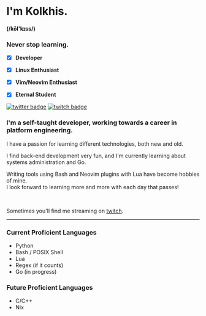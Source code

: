 # I'm Kolkhis. 
#### (/kōl'kɪss/)  
### Never stop learning.  
* [x] **Developer**  
* [x] **Linux Enthusiast**  
* [x] **Vim/Neovim Enthusiast**  
* [x] **Eternal Student**  


[![twitter badge](https://img.shields.io/badge/Twitter-blue?style=for-the-badge&logo=twitter&logoColor=white)](https://twitter.com/null_kol)
[![twitch badge](https://img.shields.io/badge/Twitch-purple?style=for-the-badge&logo=twitch&logoColor=white)](https://twitch.tv/kolkhis)  


### I'm a self-taught developer, working towards a career in platform engineering.  


I have a passion for learning different technologies, both new and old.

I find back-end development very fun, and I'm currently learning about systems administration and Go.  

Writing tools using Bash and Neovim plugins with Lua have become hobbies of mine.  
I look forward to learning more and more with each day that passes! 

<br />  

Sometimes you'll find me streaming on [twitch](https://twitch.tv/kolkhis).  

---  

### Current Proficient Languages  
* Python  
* Bash / POSIX Shell 
* Lua  
* Regex (if it counts)  
* Go (in progress)


### Future Proficient Languages  
* C/C++  
* Nix



